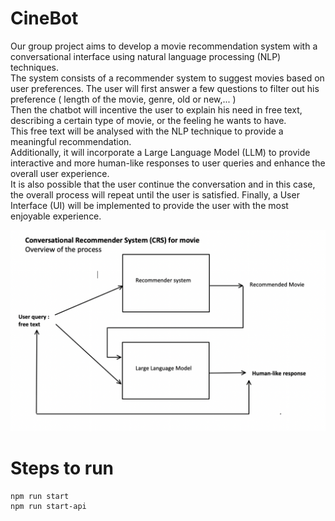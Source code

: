 # CineBot
Our group project aims to develop a movie recommendation system with a conversational interface using natural language processing (NLP) techniques.   
The system consists of a recommender system to suggest movies based on user preferences. 
The user will first answer a few questions to filter out his preference ( length of the movie, genre, old or new,... )  
Then the chatbot will incentive the user to explain his need in free text, describing a certain type of movie, or the feeling he wants to have.  
This free text will be analysed with the NLP technique to provide a meaningful recommendation.  
Additionally, it will incorporate a Large Language Model (LLM) to provide interactive and more human-like responses to user queries and enhance the overall user experience.   
It is also possible that the user continue the conversation and in this case, the overall process will repeat until the user is satisfied.
Finally, a User Interface (UI) will be implemented to provide the user with the most enjoyable experience.

![diagram](Image/Diagram.png)


# Steps to run
```
npm run start
npm run start-api
```